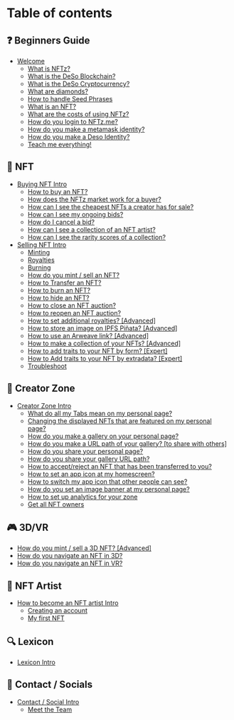 # Table of contents

## ❓ Beginners Guide

* [Welcome](README.md)
  * [What is NFTz?](beginners-guide/welcome/what-is-nftz.md)
  * [What is the DeSo Blockchain?](beginners-guide/welcome/what-is-the-deso-blockchain.md)
  * [What is the DeSo Cryptocurrency?](beginners-guide/welcome/what-is-the-deso-cryptocurrency.md)
  * [What are diamonds?](beginners-guide/welcome/what-are-diamonds.md)
  * [How to handle Seed Phrases](beginners-guide/welcome/how-to-handle-seed-phrases.md)
  * [What is an NFT?](beginners-guide/welcome/what-is-an-nft.md)
  * [What are the costs of using NFTz?](beginners-guide/welcome/what-are-the-costs-of-using-nftz.md)
  * [How do you login to NFTz.me?](beginners-guide/welcome/how-do-you-login-to-nftz.me.md)
  * [How do you make a metamask identity?](beginners-guide/welcome/how-do-you-make-a-metamask-identity.md)
  * [How do you make a Deso Identity?](beginners-guide/welcome/how-do-you-make-a-deso-identity.md)
  * [Teach me everything!](beginners-guide/welcome/teach-me-everything.md)

## 👼 NFT

* [Buying NFT Intro](nft/buying-nft-intro/README.md)
  * [How to buy an NFT?](nft/buying-nft-intro/how-to-buy-an-nft.md)
  * [How does the NFTz market work for a buyer?](nft/buying-nft-intro/how-does-the-nftz-market-work-for-a-buyer.md)
  * [How can I see the cheapest NFTs a creator has for sale?](nft/buying-nft-intro/how-can-i-see-the-cheapest-nfts-a-creator-has-for-sale.md)
  * [How can I see my ongoing bids?](nft/buying-nft-intro/how-can-i-see-my-ongoing-bids.md)
  * [How do I cancel a bid?](nft/buying-nft-intro/how-do-i-cancel-a-bid.md)
  * [How can I see a collection of an NFT artist?](nft/buying-nft-intro/how-can-i-see-a-collection-of-an-nft-artist.md)
  * [How can I see the rarity scores of a collection?](nft/buying-nft-intro/how-can-i-see-the-rarity-scores-of-a-collection.md)
* [Selling NFT Intro](nft/selling-nft-intro/README.md)
  * [Minting](nft/selling-nft-intro/minting.md)
  * [Royalties](nft/selling-nft-intro/royalties.md)
  * [Burning](nft/selling-nft-intro/burning.md)
  * [How do you mint / sell an NFT?](nft/selling-nft-intro/how-do-you-mint-sell-an-nft.md)
  * [How to Transfer an NFT?](nft/selling-nft-intro/how-to-transfer-an-nft.md)
  * [How to burn an NFT?](nft/selling-nft-intro/how-to-burn-an-nft.md)
  * [How to hide an NFT?](nft/selling-nft-intro/how-to-hide-an-nft.md)
  * [How to close an NFT auction?](nft/selling-nft-intro/how-to-close-an-nft-auction.md)
  * [How to reopen an NFT auction?](nft/selling-nft-intro/how-to-reopen-an-nft-auction.md)
  * [How to set additional royalties? \[Advanced\]](nft/selling-nft-intro/how-to-set-additional-royalties-advanced.md)
  * [How to store an image on IPFS Piñata? \[Advanced\]](nft/selling-nft-intro/how-to-store-an-image-on-ipfs-pinata-advanced.md)
  * [How to use an Arweave link? \[Advanced\]](nft/selling-nft-intro/how-to-use-an-arweave-link-advanced.md)
  * [How to make a collection of your NFTs? \[Advanced\]](nft/selling-nft-intro/how-to-make-a-collection-of-your-nfts-advanced.md)
  * [How to add traits to your NFT by form? \[Expert\]](nft/selling-nft-intro/how-to-add-traits-to-your-nft-by-form-expert.md)
  * [How to Add traits to your NFT by extradata? \[Expert\]](nft/selling-nft-intro/how-to-add-traits-to-your-nft-by-extradata-expert.md)
  * [Troubleshoot](nft/selling-nft-intro/troubleshoot.md)

## 🌈 Creator Zone

* [Creator Zone Intro](creator-zone/creator-zone-intro/README.md)
  * [What do all my Tabs mean on my personal page?](creator-zone/creator-zone-intro/what-do-all-my-tabs-mean-on-my-personal-page.md)
  * [Changing the displayed NFTs that are featured on my personal page?](creator-zone/creator-zone-intro/changing-the-displayed-nfts-that-are-featured-on-my-personal-page.md)
  * [How do you make a gallery on your personal page?](creator-zone/creator-zone-intro/how-do-you-make-a-gallery-on-your-personal-page.md)
  * [How do you make a URL path of your gallery? \[to share with others\]](creator-zone/creator-zone-intro/how-do-you-make-a-url-path-of-your-gallery-to-share-with-others.md)
  * [How do you share your personal page?](creator-zone/creator-zone-intro/how-do-you-share-your-personal-page.md)
  * [How do you share your gallery URL path?](creator-zone/creator-zone-intro/how-do-you-share-your-gallery-url-path.md)
  * [How to accept/reject an NFT that has been transferred to you?](creator-zone/creator-zone-intro/how-to-accept-reject-an-nft-that-has-been-transferred-to-you.md)
  * [How to set an app icon at my homescreen?](creator-zone/creator-zone-intro/how-to-set-an-app-icon-at-my-homescreen.md)
  * [How to switch my app icon that other people can see?](creator-zone/creator-zone-intro/how-to-switch-my-app-icon-that-other-people-can-see.md)
  * [How do you set an image banner at my personal page?](creator-zone/creator-zone-intro/how-do-you-set-an-image-banner-at-my-personal-page.md)
  * [How to set up analytics for your zone](creator-zone/creator-zone-intro/how-to-set-up-analytics-for-your-zone.md)
  * [Get all NFT owners](creator-zone/creator-zone-intro/get-all-nft-owners.md)

## 🎮 3D/VR

* [How do you mint / sell a 3D NFT? \[Advanced\]](3d-vr/how-do-you-mint-sell-an-3d-nft-advanced.md)
* [How do you navigate an NFT in 3D?](3d-vr/how-do-you-navigate-an-nft-in-3d.md)
* [How do you navigate an NFT in VR?](3d-vr/how-do-you-navigate-an-nft-in-vr.md)

## 🎨 NFT Artist

* [How to become an NFT artist Intro](nft-artist/how-to-become-an-nft-artist-intro/README.md)
  * [Creating an account](nft-artist/how-to-become-an-nft-artist-intro/creating-an-account.md)
  * [My first NFT](nft-artist/how-to-become-an-nft-artist-intro/my-first-nft.md)

## 🔍 Lexicon

* [Lexicon Intro](lexicon/lexicon-intro.md)

## 📳 Contact / Socials

* [Contact / Social Intro](contact-socials/contact-social-intro/README.md)
  * [Meet the Team](contact-socials/contact-social-intro/meet-the-team.md)
